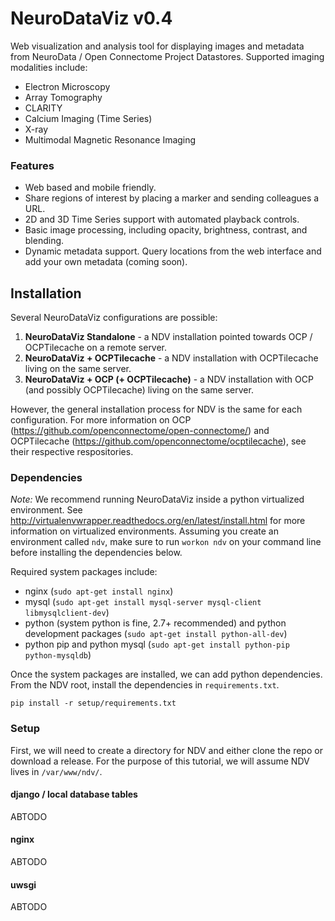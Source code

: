 # NeuroDataViz v0.4

Web visualization and analysis tool for displaying images and metadata from NeuroData / Open Connectome Project Datastores. Supported imaging modalities include:

 * Electron Microscopy
 * Array Tomography
 * CLARITY
 * Calcium Imaging (Time Series)
 * X-ray
 * Multimodal Magnetic Resonance Imaging

### Features 
 * Web based and mobile friendly.
 * Share regions of interest by placing a marker and sending colleagues a URL. 
 * 2D and 3D Time Series support with automated playback controls. 
 * Basic image processing, including opacity, brightness, contrast, and blending.
 * Dynamic metadata support. Query locations from the web interface and add your own metadata (coming soon).

## Installation 

Several NeuroDataViz configurations are possible:
 1. **NeuroDataViz Standalone** - a NDV installation pointed towards OCP / OCPTilecache on a remote server.
 2. **NeuroDataViz + OCPTilecache** - a NDV installation with OCPTilecache living on the same server.
 3. **NeuroDataViz + OCP (+ OCPTilecache)** - a NDV installation with OCP (and possibly OCPTilecache) living on the same server.

However, the general installation process for NDV is the same for each configuration. For more information on OCP (https://github.com/openconnectome/open-connectome/) and OCPTilecache (https://github.com/openconnectome/ocptilecache), see their respective respositories. 

### Dependencies 
*Note:* We recommend running NeuroDataViz inside a python virtualized environment. See http://virtualenvwrapper.readthedocs.org/en/latest/install.html for more information on virtualized environments. Assuming you create an environment called ```ndv```, make sure to run ```workon ndv``` on your command line before installing the dependencies below.

Required system packages include:
 * nginx (```sudo apt-get install nginx```)
 * mysql (```sudo apt-get install mysql-server mysql-client libmysqlclient-dev```)
 * python (system python is fine, 2.7+ recommended) and python development packages (```sudo apt-get install python-all-dev```)
 * python pip and python mysql (```sudo apt-get install python-pip python-mysqldb```)


Once the system packages are installed, we can add python dependencies. From the NDV root, install the dependencies in ```requirements.txt```.

``` pip install -r setup/requirements.txt ```

### Setup 
First, we will need to create a directory for NDV and either clone the repo or download a release. For the purpose of this tutorial, we will assume NDV lives in ```/var/www/ndv/```.

#### django / local database tables 
ABTODO

#### nginx 
ABTODO

#### uwsgi
ABTODO




